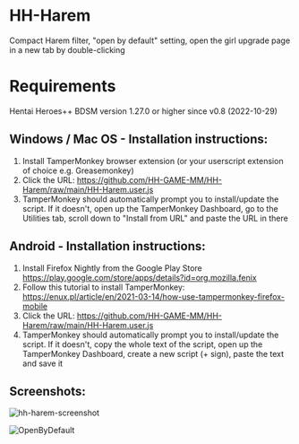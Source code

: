 # HH-Harem
Compact Harem filter, "open by default" setting, open the girl upgrade page in a new tab by double-clicking

# Requirements
Hentai Heroes++ BDSM version 1.27.0 or higher since v0.8 (2022-10-29)

## Windows / Mac OS - Installation instructions:
1) Install TamperMonkey browser extension (or your userscript extension of choice e.g. Greasemonkey)
2) Click the URL: https://github.com/HH-GAME-MM/HH-Harem/raw/main/HH-Harem.user.js
3) TamperMonkey should automatically prompt you to install/update the script. If it doesn't, open up the TamperMonkey Dashboard, go to the Utilities tab, scroll down to "Install from URL" and paste the URL in there

## Android - Installation instructions:
1) Install Firefox Nightly from the Google Play Store https://play.google.com/store/apps/details?id=org.mozilla.fenix
2) Follow this tutorial to install TamperMonkey: https://enux.pl/article/en/2021-03-14/how-use-tampermonkey-firefox-mobile
3) Click the URL: https://github.com/HH-GAME-MM/HH-Harem/raw/main/HH-Harem.user.js
4) TamperMonkey should automatically prompt you to install/update the script. If it doesn't, copy the whole text of the script, open up the TamperMonkey Dashboard, create a new script (+ sign), paste the text and save it

## Screenshots:
![hh-harem-screenshot](https://user-images.githubusercontent.com/107755486/194135343-9767ef83-adb5-4c42-af46-096e78ab15ae.png)

![OpenByDefault](https://user-images.githubusercontent.com/107755486/194447710-ab623ab3-3313-431e-82c5-c67de2698f9f.png)
